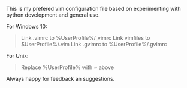 This is my prefered vim configuration file based on experimenting with python development and general use.

For Windows 10:
> Link .vimrc to %UserProfile%/_vimrc
> Link vimfiles to $UserProfile%/.vim
> Link .gvimrc to %UserProfile%/.gvimrc

For Unix:
> Replace %UserProfile% with ~ above

Always happy for feedback an suggestions.
